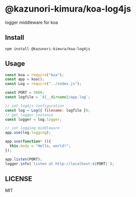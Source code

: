 # @kazunori-kimura/koa-log4js

logger middleware for koa

## Install

```
npm install @kazunori-kimura/koa-log4js
```

## Usage

```js
const koa = require("koa");
const app = koa();
const Log = require("../index.js");

const PORT = 3000;
const logfile = `${__dirname}/app.log`;

// set log4js configuration
const log = Log({ filename: logfile });
// get logger instance
const logger = log.logger;

// set logging middleware
app.use(log.logging);

app.use(function* (){
  this.body = "Hello, world!";
});

app.listen(PORT);
logger.info(`listen at http://localhost:${PORT}`);
```

## LICENSE

MIT
